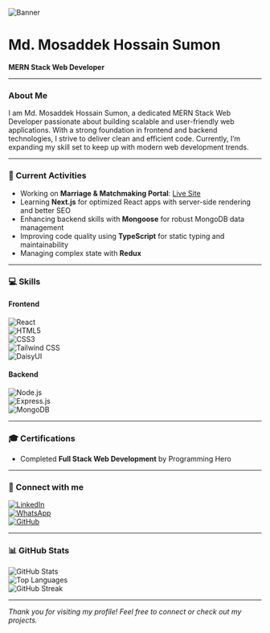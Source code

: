 <!-- Banner Image -->
![Banner](https://i.ibb.co/xS3PtgJc/Google-ads-1.png)

# Md. Mosaddek Hossain Sumon  
**MERN Stack Web Developer**

---

### About Me  
I am Md. Mosaddek Hossain Sumon, a dedicated MERN Stack Web Developer passionate about building scalable and user-friendly web applications. With a strong foundation in frontend and backend technologies, I strive to deliver clean and efficient code. Currently, I’m expanding my skill set to keep up with modern web development trends.

---

### 🚀 Current Activities  
- Working on **Marriage & Matchmaking Portal**: [Live Site](https://assignment-12-cb010.web.app/)  
- Learning **Next.js** for optimized React apps with server-side rendering and better SEO  
- Enhancing backend skills with **Mongoose** for robust MongoDB data management  
- Improving code quality using **TypeScript** for static typing and maintainability  
- Managing complex state with **Redux**

---

### 💻 Skills  

#### Frontend  
![React](https://img.shields.io/badge/-React-20232A?style=flat&logo=react&logoColor=61DAFB)  
![HTML5](https://img.shields.io/badge/-HTML5-E34F26?style=flat&logo=html5&logoColor=white)  
![CSS3](https://img.shields.io/badge/-CSS3-1572B6?style=flat&logo=css3)  
![Tailwind CSS](https://img.shields.io/badge/-Tailwind_CSS-06B6D4?style=flat&logo=tailwind-css&logoColor=white)  
![DaisyUI](https://img.shields.io/badge/-DaisyUI-FC5C7D?style=flat&logo=daisyui&logoColor=white)  

#### Backend  
![Node.js](https://img.shields.io/badge/-Node.js-339933?style=flat&logo=node.js&logoColor=white)  
![Express.js](https://img.shields.io/badge/-Express.js-000000?style=flat&logo=express&logoColor=white)  
![MongoDB](https://img.shields.io/badge/-MongoDB-47A248?style=flat&logo=mongodb&logoColor=white)  

---

### 🎓 Certifications  
- Completed **Full Stack Web Development** by Programming Hero

---

### 🔗 Connect with me  
[![LinkedIn](https://img.shields.io/badge/-LinkedIn-0A66C2?style=flat&logo=linkedin&logoColor=white)](https://www.linkedin.com/in/md-mosaddek-hossain-sumon-144314148/)  
[![WhatsApp](https://img.shields.io/badge/-WhatsApp-25D366?style=flat&logo=whatsapp&logoColor=white)](https://wa.me/8801744508060)  
[![GitHub](https://img.shields.io/badge/-GitHub-181717?style=flat&logo=github&logoColor=white)](https://github.com/mhsumon0174)  

---

### 📊 GitHub Stats  
![GitHub Stats](https://github-readme-stats.vercel.app/api?username=mhsumon0174&show_icons=true&theme=radical)  
![Top Languages](https://github-readme-stats.vercel.app/api/top-langs/?username=mhsumon0174&layout=compact&theme=radical)  
![GitHub Streak](https://github-readme-streak-stats.herokuapp.com/?user=mhsumon0174&theme=dark)

---

*Thank you for visiting my profile! Feel free to connect or check out my projects.*
